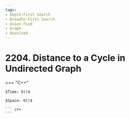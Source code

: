 ```yaml
---
tags:
- Depth-First Search
- Breadth-First Search
- Union Find
- Graph
- Unsolved
---
```



# 2204. Distance to a Cycle in Undirected Graph

=== "C++"

    $Time: O()$

    $Space: O()$

    ``` c++
    ```
